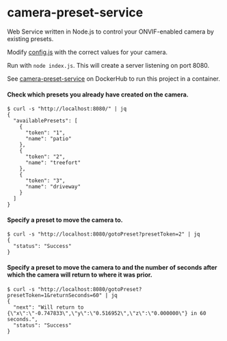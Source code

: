 # camera-preset-service
Web Service written in Node.js to control your ONVIF-enabled camera by existing presets.

Modify [config.js](config.js) with the correct values for your camera.

Run with `node index.js`.  This will create a server listening on port 8080.

See [camera-preset-service](https://cloud.docker.com/u/thompatterson/repository/docker/thompatterson/camera-preset-service) on DockerHub to run this project in a container.

#### Check which presets you already have created on the camera.
```
$ curl -s "http://localhost:8080/" | jq
{
  "availablePresets": [
    {
      "token": "1",
      "name": "patio"
    },
    {
      "token": "2",
      "name": "treefort"
    },
    {
      "token": "3",
      "name": "driveway"
    }
  ]
}
```

#### Specify a preset to move the camera to.
```
$ curl -s "http://localhost:8080/gotoPreset?presetToken=2" | jq
{
  "status": "Success"
}
```

#### Specify a preset to move the camera to and the number of seconds after which the camera will return to where it was prior.
```
$ curl -s "http://localhost:8080/gotoPreset?presetToken=1&returnSeconds=60" | jq
{
  "next": "Will return to {\"x\":\"-0.747833\",\"y\":\"0.516952\",\"z\":\"0.000000\"} in 60 seconds.",
  "status": "Success"
}
```
